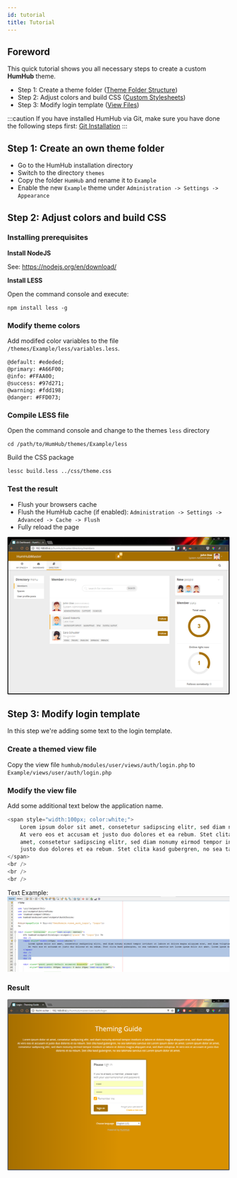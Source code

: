 ```yaml
---
id: tutorial
title: Tutorial
---
```


Foreword
--------
This quick tutorial shows you all necessary steps to create a custom **HumHub** theme.

- Step 1: Create a theme folder ([Theme Folder Structure](structure.md))
- Step 2: Adjust colors and build CSS ([Custom Stylesheets](css.md))
- Step 3: Modify login template ([View Files](views.md))


:::caution
If you have installed HumHub via Git, make sure you have done the following steps first: [Git Installation](develop/environment.md#gitcomposer-installation)
:::

Step 1: Create an own theme folder
---------------------------------
- Go to the HumHub installation directory
- Switch to the directory `themes`
- Copy the folder `HumHub` and rename it to `Example`
- Enable the new `Example` theme under `Administration -> Settings -> Appearance`

Step 2: Adjust colors and build CSS 
-----------------------------------

### Installing prerequisites 

**Install NodeJS** 

See: https://nodejs.org/en/download/

**Install LESS**

Open the command console and execute:

```
npm install less -g
```

### Modify theme colors
Add modifed color variables to the file `/themes/Example/less/variables.less`.

```
@default: #ededed;
@primary: #A66F00;
@info: #FFAA00;
@success: #97d271;
@warning: #fdd198;
@danger: #FFD073;
```

### Compile LESS file
Open the command console and change to the themes `less` directory

``` 
cd /path/to/HumHub/themes/Example/less
```

Build the CSS package

```
lessc build.less ../css/theme.css
```

### Test the result
- Flush your browsers cache
- Flush the HumHub cache (if enabled): `Administration -> Settings -> Advanced -> Cache -> Flush`
- Fully reload the page

![Example](images/color-example.png)

Step 3: Modify login template
------------------------------

In this step we're adding some text to the login template.

### Create a themed view file
Copy the view file `humhub/modules/user/views/auth/login.php` to `Example/views/user/auth/login.php`

### Modify the view file
Add some additional text below the application name.

```php
<span style="width:100px; color:white;">
    Lorem ipsum dolor sit amet, consetetur sadipscing elitr, sed diam nonumy eirmod tempor invidunt ut labore et dolore magna aliquyam erat, sed diam voluptua.<br />
    At vero eos et accusam et justo duo dolores et ea rebum. Stet clita kasd gubergren, no sea takimata sanctus est Lorem ipsum dolor sit amet. Lorem ipsum dolor sit 
    amet, consetetur sadipscing elitr, sed diam nonumy eirmod tempor invidunt ut labore et dolore magna aliquyam erat, sed diam voluptua. At vero eos et accusam et 
    justo duo dolores et ea rebum. Stet clita kasd gubergren, no sea takimata sanctus est Lorem ipsum dolor sit amet.
</span>
<br />
<br />
<br />
```

Text Example:
![Example Text](images/modify-template.png)

### Result
![Result](images/modify-template-result.png)
 




